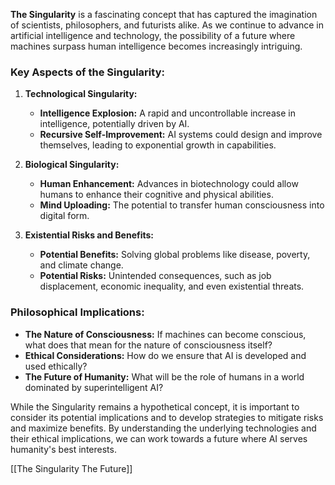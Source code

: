 **The Singularity** is a fascinating concept that has captured the imagination of scientists, philosophers, and futurists alike. As we continue to advance in artificial intelligence and technology, the possibility of a future where machines surpass human intelligence becomes increasingly intriguing.

### Key Aspects of the Singularity:

1. **Technological Singularity:**
    
    - **Intelligence Explosion:** A rapid and uncontrollable increase in intelligence, potentially driven by AI.
    - **Recursive Self-Improvement:** AI systems could design and improve themselves, leading to exponential growth in capabilities.
2. **Biological Singularity:**
    
    - **Human Enhancement:** Advances in biotechnology could allow humans to enhance their cognitive and physical abilities.
    - **Mind Uploading:** The potential to transfer human consciousness into digital form.
3. **Existential Risks and Benefits:**
    
    - **Potential Benefits:** Solving global problems like disease, poverty, and climate change.
    - **Potential Risks:** Unintended consequences, such as job displacement, economic inequality, and even existential threats.

### Philosophical Implications:

- **The Nature of Consciousness:** If machines can become conscious, what does that mean for the nature of consciousness itself?
- **Ethical Considerations:** How do we ensure that AI is developed and used ethically?
- **The Future of Humanity:** What will be the role of humans in a world dominated by superintelligent AI?

While the Singularity remains a hypothetical concept, it is important to consider its potential implications and to develop strategies to mitigate risks and maximize benefits. By understanding the underlying technologies and their ethical implications, we can work towards a future where AI serves humanity's best interests.

[[The Singularity The Future]]
